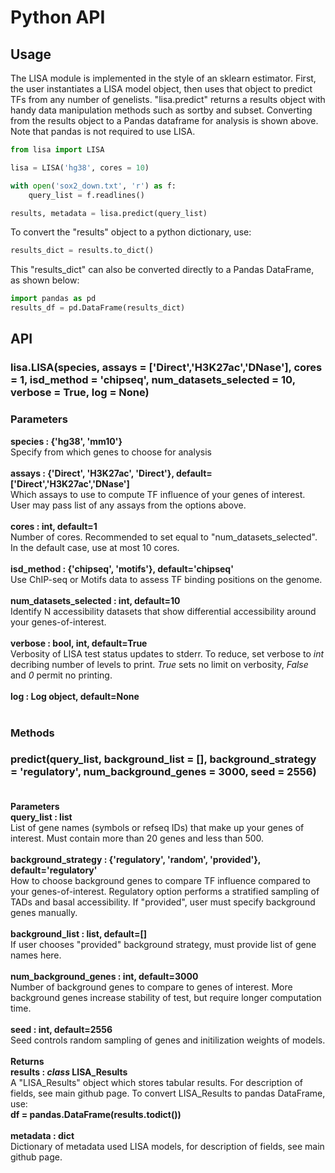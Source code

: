 

# Python API

## Usage

The LISA module is implemented in the style of an sklearn estimator. First, the user instantiates a LISA model object, then uses that object to predict TFs from any number of genelists. "lisa.predict" returns a results object with handy data manipulation methods such as sortby and subset. Converting from the results object to a Pandas dataframe for analysis is shown above. Note that pandas is not required to use LISA.

```python
from lisa import LISA

lisa = LISA('hg38', cores = 10)

with open('sox2_down.txt', 'r') as f:
    query_list = f.readlines()

results, metadata = lisa.predict(query_list)
```

To convert the "results" object to a python dictionary, use:

```python
results_dict = results.to_dict()
```

This "results_dict" can also be converted directly to a Pandas DataFrame, as shown below:

```python
import pandas as pd
results_df = pd.DataFrame(results_dict)
```
## API


### lisa.LISA(species, assays = ['Direct','H3K27ac','DNase'], cores = 1, isd_method = 'chipseq', num_datasets_selected = 10, verbose = True, log = None)

### Parameters
<b>species : {'hg38', 'mm10'}</b><br>
Specify from which genes to choose for analysis<br><br>
<b>assays : {'Direct', 'H3K27ac', 'Direct'}, default=['Direct','H3K27ac','DNase']</b><br>
Which assays to use to compute TF influence of your genes of interest. User may pass list of any assays from the options above.<br><br>
<b>cores : int, default=1</b><br>
Number of cores. Recommended to set equal to "num_datasets_selected". In the default case, use at most 10 cores.<br><br>
<b>isd_method : {'chipseq', 'motifs'}, default='chipseq'</b><br>
Use ChIP-seq or Motifs data to assess TF binding positions on the genome.<br><br>
<b>num_datasets_selected : int, default=10</b><br>
Identify N accessibility datasets that show differential accessibility around your genes-of-interest.<br><br>
<b>verbose : bool, int, default=True</b><br>
Verbosity of LISA test status updates to stderr. To reduce, set verbose to <i>int</i> decribing number of levels to print. <i>True</i> sets no limit on verbosity, <i>False</i> and <i>0</i> permit no printing.<br><br>
<b>log : Log object, default=None</b><br><br>

### Methods

### predict(query_list, background_list = [], background_strategy = 'regulatory', num_background_genes = 3000, seed = 2556)<br><br>

<b>Parameters</b><br>
<b>query_list : list</b><br>
List of gene names (symbols or refseq IDs) that make up your genes of interest. Must contain more than 20 genes and less than 500.<br><br>
<b>background_strategy : {'regulatory', 'random', 'provided'}, default='regulatory'</b><br>
How to choose background genes to compare TF influence compared to your genes-of-interest. Regulatory option performs a stratified sampling of TADs and basal accessibility. If "provided", user must specify background genes manually.<br><br>
<b>background_list : list, default=[]</b><br>
If user chooses "provided" background strategy, must provide list of gene names here.<br><br>
<b>num_background_genes : int, default=3000</b><br>
Number of background genes to compare to genes of interest. More background genes increase stability of test, but require longer computation time.<br><br>
<b>seed : int, default=2556</b><br>
Seed controls random sampling of genes and initilization weights of models.<br><br>
<b>Returns</b><br>
<b>results : <i>class</i> LISA_Results</b><br>
A "LISA_Results" object which stores tabular results. For description of fields, see main github page. To convert LISA_Results to pandas DataFrame, use:<br>
<b>df = pandas.DataFrame(results.todict())</b><br><br>
<b>metadata : dict</b><br>
Dictionary of metadata used LISA models, for description of fields, see main github page.<br>